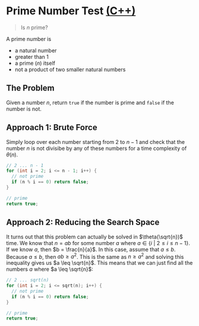 # Prime Number Test [(C++)](./is-prime.cpp)

> Is $n$ prime?

A prime number is

-   a natural number
-   greater than 1
-   a prime ($n$) itself
-   not a product of two smaller natural numbers

## The Problem

Given a number $n$, return `true` if the number is prime and `false` if the number is not.

## Approach 1: Brute Force

Simply loop over each number starting from $2$ to $n - 1$ and check that the number $n$ is not divisibe by any of these numbers for a time complexity of $\theta(n)$.

```cpp
// 2 ... n - 1
for (int i = 2; i <= n - 1; i++) {
  // not prime
  if (n % i == 0) return false;
}

// prime
return true;
```

## Approach 2: Reducing the Search Space

It turns out that this problem can actually be solved in $\theta(\sqrt{n})$ time. We know that $n = ab$ for some number $a$ where $a \in \{ i \ | \ 2 \leq i \leq n - 1 \}$. If we know $a$, then $b = \frac{n}{a}$. In this case, assume that $a \leq b$. Because $a \leq b$, then $ab \geq a^2$. This is the same as $n \geq a^2$ and solving this inequality gives us $a \leq \sqrt{n}$. This means that we can just find all the numbers $a$ where $a \leq \sqrt{n}$:

```cpp
// 2 ... sqrt(n)
for (int i = 2; i <= sqrt(n); i++) {
  // not prime
  if (n % i == 0) return false;
}

// prime
return true;
```

